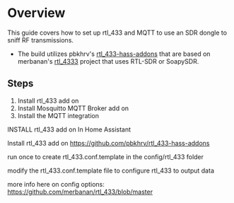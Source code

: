 # Overview
This guide covers how to set up rtl_433 and MQTT to use an SDR dongle to sniff RF transmissions.
- The build utilizes pbkhrv's [rtl_433-hass-addons](https://github.com/pbkhrv/rtl_433-hass-addons) that are based on merbanan's [rtl_4333](https://github.com/merbanan/rtl_433) project that uses RTL-SDR or SoapySDR.

## Steps
1. Install rtl_433 add on
2. Install Mosquitto MQTT Broker add on
3. Install the MQTT integration

INSTALL rtl_433 add on
In Home Assistant

Install rtl_433 add on
https://github.com/pbkhrv/rtl_433-hass-addons

run once to create rtl_433.conf.template in the config/rtl_433 folder

modify the rtl_433.conf.template file to configure rtl_433 to output data

more info here on config options: https://github.com/merbanan/rtl_433/blob/master
